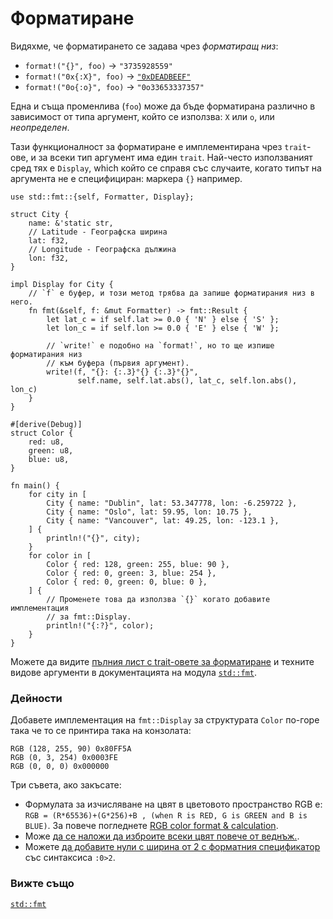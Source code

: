 # Форматиране

Видяхме, че форматирането се задава чрез *форматиращ низ*:

* `format!("{}", foo)` -> `"3735928559"`
* `format!("0x{:X}", foo)` -> [`"0xDEADBEEF"`][deadbeef]
* `format!("0o{:o}", foo)` -> `"0o33653337357"`

Една и съща променлива (`foo`) може да бъде форматирана различно в зависимост от типа аргумент, който се използва:
`X` или `o`, или *неопределен*.

Тази функционалност за форматиране е имплементирана чрез `trait`-ове, и за всеки тип аргумент има един `trait`.
Най-често използваният сред тях е `Display`, which
който се справя със случаите, когато типът на аргумента не е специфициран: маркера `{}` например.

```rust,editable
use std::fmt::{self, Formatter, Display};

struct City {
    name: &'static str,
    // Latitude - Географска ширина
    lat: f32,
    // Longitude - Географска дължина
    lon: f32,
}

impl Display for City {
    // `f` е буфер, и този метод трябва да запише форматирания низ в него.
    fn fmt(&self, f: &mut Formatter) -> fmt::Result {
        let lat_c = if self.lat >= 0.0 { 'N' } else { 'S' };
        let lon_c = if self.lon >= 0.0 { 'E' } else { 'W' };

        // `write!` е подобно на `format!`, но то ще изпише форматирания низ
        // към буфера (първия аргумент).
        write!(f, "{}: {:.3}°{} {:.3}°{}",
               self.name, self.lat.abs(), lat_c, self.lon.abs(), lon_c)
    }
}

#[derive(Debug)]
struct Color {
    red: u8,
    green: u8,
    blue: u8,
}

fn main() {
    for city in [
        City { name: "Dublin", lat: 53.347778, lon: -6.259722 },
        City { name: "Oslo", lat: 59.95, lon: 10.75 },
        City { name: "Vancouver", lat: 49.25, lon: -123.1 },
    ] {
        println!("{}", city);
    }
    for color in [
        Color { red: 128, green: 255, blue: 90 },
        Color { red: 0, green: 3, blue: 254 },
        Color { red: 0, green: 0, blue: 0 },
    ] {
        // Променете това да използва `{}` когато добавите имплементация
        // за fmt::Display.
        println!("{:?}", color);
    }
}
```

Можете да видите [пълния лист с trait-овете за форматиране][fmt_traits] и техните видове аргументи
в документацията на модула [`std::fmt`][fmt].

### Дейности

Добавете имплементация на `fmt::Display` за структурата `Color` по-горе
така че то се принтира така на конзолата:

```text
RGB (128, 255, 90) 0x80FF5A
RGB (0, 3, 254) 0x0003FE
RGB (0, 0, 0) 0x000000
```

Три съвета, ако закъсате:

* Формулата за изчисляване на цвят в цветовото пространство RGB е:
`RGB = (R*65536)+(G*256)+B , (when R is RED, G is GREEN and B is BLUE)`.
За повече погледнете [RGB color format & calculation][rgb_color].
* Може [да се наложи да изброите всеки цвят повече от веднъж.][named_parameters].
* Можете [да добавите нули с ширина от 2 с форматния спецификатор][fmt_width] със синтаксиса `:0>2`.

### Вижте също

[`std::fmt`][fmt]

[rgb_color]: https://www.rapidtables.com/web/color/RGB_Color.html#rgb-format
[named_parameters]: https://doc.rust-lang.org/std/fmt/#named-parameters
[deadbeef]: https://en.wikipedia.org/wiki/Deadbeef#Magic_debug_values
[fmt]: https://doc.rust-lang.org/std/fmt/
[fmt_traits]: https://doc.rust-lang.org/std/fmt/#formatting-traits
[fmt_width]: https://doc.rust-lang.org/std/fmt/#width
